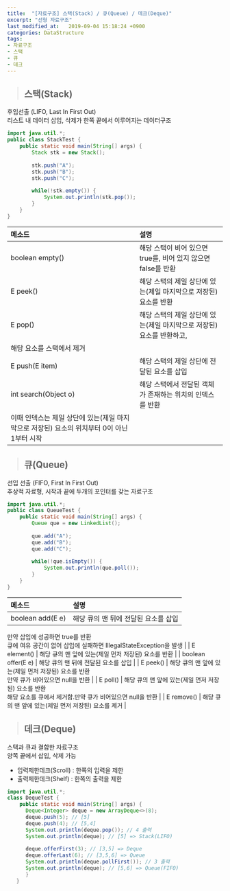 ```yaml
---
title:  "[자료구조] 스택(Stack) / 큐(Queue) / 데크(Deque)"
excerpt: "선형 자료구조"
last_modified_at:   2019-09-04 15:18:24 +0900
categories: DataStructure
tags:
- 자료구조
- 스택
- 큐
- 데크
---
```


>## 스택(Stack)  
  
후입선출 (LIFO, Last In First Out)  
리스트 내 데이터 삽입, 삭제가 한쪽 끝에서 이루어지는 데이터구조  
  
```java 
import java.util.*;
public class StackTest {
    public static void main(String[] args) {
        Stack stk = new Stack();
        
        stk.push("A");
        stk.push("B");
        stk.push("C");
                
        while(!stk.empty()) {
            System.out.println(stk.pop());
        }
    }
}

```  
  
|        메소드        |                                                                          설명                                                                          |
|:--------------------|:------------------------------------------------------------------------------------------------------------------------------------------------------|
| boolean empty()      | 해당 스택이 비어 있으면 true를, 비어 있지 않으면 false를 반환                                                                                          |
| E peek()             | 해당 스택의 제일 상단에 있는(제일 마지막으로 저장된) 요소를 반환                                                                                       |
| E pop()              | 해당 스택의 제일 상단에 있는(제일 마지막으로 저장된) 요소를 반환하고,  
  해당 요소를 스택에서 제거                                                        |
| E push(E item)       | 해당 스택의 제일 상단에 전달된 요소를 삽입                                                                                                             |
| int search(Object o) | 해당 스택에서 전달된 객체가 존재하는 위치의 인덱스를 반환  
  이때 인덱스는 제일 상단에 있는(제일 마지막으로 저장된) 요소의 위치부터 0이 아닌 1부터 시작 |  
  
  
>## 큐(Queue)  
  
선입 선출 (FIFO, First In First Out)  
추상적 자료형, 시작과 끝에 두개의 포인터를 갖는 자료구조   
   
```java  
import java.util.*;
public class QueueTest {
    public static void main(String[] args) {
        Queue que = new LinkedList();
        
        que.add("A");
        que.add("B");
        que.add("C");
        
        while(!que.isEmpty()) {
            System.out.println(que.poll());
        }
    }
}
```  
  
|       메소드       |                                                                         설명                                                                         |
|:------------------|:---------------------------------------------------------------------------------------------------------------------------------------------------|
| boolean add(E e)   | 해당 큐의 맨 뒤에 전달된 요소를 삽입  
  만약 삽입에 성공하면 true를 반환   
    큐에 여유 공간이 없어 삽입에 실패하면 IllegalStateException을 발생 |
| E element()        | 해당 큐의 맨 앞에 있는(제일 먼저 저장된) 요소를 반환                                                                                             |
| boolean offer(E e) | 해당 큐의 맨 뒤에 전달된 요소를 삽입                                                                                                              |
| E peek()           | 해당 큐의 맨 앞에 있는(제일 먼저 저장된) 요소를 반환  
  만약 큐가 비어있으면 null을 반환                                                           |
| E poll()           | 해당 큐의 맨 앞에 있는(제일 먼저 저장된) 요소를 반환  
  해당 요소를 큐에서 제거함.만약 큐가 비어있으면 null을 반환                              |
| E remove()         | 해당 큐의 맨 앞에 있는(제일 먼저 저장된) 요소를 제거                                                                                              |
  
    
>## 데크(Deque)  
  
스택과 큐과 결합한 자료구조  
양쪽 끝에서 삽입, 삭제 가능  
- 입력제한데크(Scroll) : 한쪽의 입력을 제한  
- 출력제한데크(Shelf) : 한쪽의 출력을 제한  
  
  
```java 
import java.util.*;
class DequeTest {
    public static void main(String[] args) {
      Deque<Integer> deque = new ArrayDeque<>(8);
      deque.push(5); // [5] 
      deque.push(4); // [5,4] 
      System.out.println(deque.pop()); // 4 출력 
      System.out.println(deque); // [5] => Stack(LIFO)
      
      deque.offerFirst(3); // [3,5] => Deque
      deque.offerLast(6); // [3,5,6] => Queue
      System.out.println(deque.pollFirst()); // 3 출력
      System.out.println(deque); // [5,6] => Queue(FIFO)
      }
   }
```
